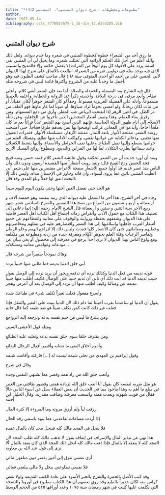```yaml
---
title: "*مطبوعات ومخطوطات : شرح ديوان المتنبي*. المقتبس 2(4)"
author: 
date: 1907-05-14
bibliography: oclc_4770057679-i_16-div_12.d1e3285.bib
---
```




##  شرح ديوان المتنبي 


 ما رزق  أحد  من الشعراء حظوة كحظوة المتنبي في شعره وما خدم ديوانه. ولعل ذلك والله أعلم من أجل تلك الحكم الرائعة التي تخللت شعره. وما يخيل لي أن المتنبي بقي اسمه يردد على الأفواه كل يوم ألوفاً من المرات إلا بفضل حكمه وإلا فالمديح والنسيب الذي فيه يوجد مثله في دواوين غيره من الشعراء. اطلعت بالاتفاق على شرح لهذا الديوان لأبي الحسن علي بن أحمد الو  احدي  المتوفى سنة  ٤٦٨  قال صاحب كشف الظنون فيه وهو أجمل ما وجدنا عليه من الشروح وأكثرها فائدة ليس في شروحه مثله. 

 قال فيه الشارح بعد البسملة والحمدلة والصلاة: أما بعد فإن الشعر أنقى كلام. وأعلى نظام. وأبعد مرقى في درجة البلاغة. وأحسنه ذكراً عند الرواية والخطابة. وأعلقه بالحفظ مسموعاً. وأدله على الفضيلة الغريزية مصنوعاً. وحقاً لو كان الشعر جوهراً لكان عقياناً. أو من نبات لكان ريحاناً. ولو أمسى نجوماً لزاد ضياؤها. أو عيوناً لما غار ماؤها فهو ألطف من در الطل. في أعين الزهر إذا انفتحت الرياض غب المطر. وأرق من دمع المستهام. ومن رقرق بماء الغمام. وهذا وصف أشعار المحدثين الذين تأخروا عن الجاهلية. وعن نأنأة الإسلام إلى أيام ظهور الدولة العباسية. فإنهم الذين أصبح بهم الشعر عذباً فراتاً بعد ما كان ملحاً أجاجاً. وأبدعوا في المعاني غرائب أوضحوا بها لمن بعدهم طرقا فجاجاً. حتى أصبحت روضة الشعر. مفتحة الأنوار يانعة الثمار. مفتقة الأزهار. متسلسلة الأنهار. فثمرات العقول منها تجتبى. وذخائر الكتابة عن غرائبها تقتني. وكواكب الآداب منها تطلع. ومسلك العلم من جوانبها يسطع وإليها تميل الطباع. وعليها تقف الخواطر والأسماع. وإليها ينشط الكسلان وعند سماعها يطرب الثكلان. لما لها من المزاين والتدبيج. وسطوع روائح المسك الأريج. 

 وبعد أن أورد حديث أن من الشعر لحكمة وقول عائشة الشعر كلام فمنه حسن ومنه قبيح فخذ الحسن ودع القبيح قال: ولقد رويت أشعاراً منها القصيدة  أربعون  ودون ذلك وأن الناس منذ عصر قديم قد أولوا جميع الأشعار صفحة الأعراض مقتصرين منها على شعر أبي الطيب المتنبي نائين عما يروى لسواه. وأن فاته وجاوز في الإحسان مداه. وليس ذلك   إلا البحث اتفق لها فعلاً وبلغ المدى وقد قال: 

 هو الجد حتى تفضل العين أختها   وحتى يكون اليوم لليوم سيدا   

 وجاء في آخر الشرح. هذا آخر ما اشتمل عليه ديوانه الذي رتبه بنفسه وهو  خمسة آلاف  و  أربعمائة  و  أربع  و  تسعون  من الفراغ من نسخ هذا التفسير والشرح السادس  عشر  شهر ربيع الآخر سنة  اثنتين  و  ستين  و  أربعمائة  قال الشيخ الأمام رحمه الله: إنما دعاني إلى تصنيف هذا الكتاب مع خمول الأدب وانقراض زمانه اجتماع أهل الكتاب أهل العصر قاطبة على هذا الديوان وشغفهم بحفظه وروايته والوقوف على معانيه وانقطاعهم عن جميع أشعار العرب جأهليها وإسلاميها إلى هذا الشعر واقتصارهم عليه في تمثلهم ومحاضرتهم وخطبهم ومقاماتهم حتى كان الأشعار كلها فقدت وليس ذلك إلا لتراجع الهمم وخلو الزمان وتقاصر الرغبات وقلة العلم بجوهر الكلام ومعرفة جيده من رديه ومطبوعه من متكلفه ومع ولوع الناس بهذا الديوان لا ترى أحداً يرجع في معرفته إلى محصول أو يعي ببيان عن مودعاته وغوامض معانيه ومشكلاته. . . 

 وهاك نموذجاً صغيراً من شرحه قال: 

 أبي خلق الدنيا تديمه   فما طلبي منها حبيباً ترده  

 قوله تديمه من فعل الدنيا وكذلك ترده أي تدفعه ويجوز أن يريد ترده إلى الوصل يقول حبيب تديمه الدنيا قد أبت ذلك أي تأبى أن تديم حبيباً على الوصال فكيف أطلب منها حبيباً تمنعه عن وصالنا وكيف أطلب منها أن ترده إلى الوصال بعد أن أعرض وهجر. 

 وأسرع مفعول فعلت تغيراً   تكلف شيء في طباعك ضده  

 يقول أن الدنيا لو ساعدتنا بقرب أحبتنا لما دام ذلك لأن الدنيا بنيت على التغير والتنقل فإذا فعلت غير ذلك كانت كمن تكلف شيئاً هو ضد طبعه كما قال حاتم 

 ومن يبتدع ما ليس من خيم نفسه   يدعه وترجعه إليه الرواجع  

 ومثله قول الأعشى السني 

 ومن يقترف خلقا سوى خلق نفسه   يدعه وتغلبه عليه الطبائع  

 وأدوم أخلاق الفتى ما تشابه   وأقصر أفعال الرجال البدائع  

 وقول إبراهيم بن المهدي   من تحلى شيمة ليست له  [...]  فارقته وأقامت شيمه 

 وقال في شرح 

 وأتعب خلق الله من زاد همه   وقصر عما تشتهي النفس وجده  

 هو مثل ضربه لنفسه كان يقول أنا أتعب خلق الله لزيادة همتي وقصور طاقتي من الغنى عن مبلغ ما أهم به وهذا مأخوذ مما في الحديث أن بعض العقلاء سئل عن أسوء الناس حالاً فقال من قويت شهوته وبعدت همته واتسعت معرفته وضاقت مقدرته. وقال الخليل ابن أحمد  

 رزقت لباً ولم أرزق مروته   وما المروءة إلا كثرة المال  

 إذا أردت مسامات تقاعدني   عما ينوه باسمي رقة الحال  

 فلا ينحل في المجد مالك كله   فينحل مجد كان بالمال عقده  

 هذا نهي عن تبذير المال والإسراف في إنفاقه يقول لا تذهب مالك كله طلب المجد لأن المجد كله لا ينعقد إلا بالمال فإذا ذهب مالك كله انحل ذلك المجد الذي كان يعقد بالمال ألا ترى إلى قول عبد الله بن معاوية 

 أرى نفسي تتوق إلى أمور   يقصر دون مبلغهن مالي  

 فلا نفسي تطاوعني ببخل   ولا مالي يبلغني فعالي  

 وقد كتب الأصل بالحمرة والشرح بالحبر الأسود على عادة الكتب القديمة ولولا نقص كراس منه لكان جديراً بالطبع وقد روى بعضهم أن هذا الكتاب مطبوع في أوروبا والنسخة التي تكلمت عليها كتبت في شهر رمضأن سنة  ١٠٧٥  وعدد أوراقها  ٥٢٥  من الحجم الوسط 
